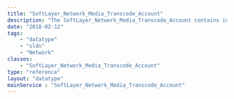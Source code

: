 ```yaml
---
title: "SoftLayer_Network_Media_Transcode_Account"
description: "The SoftLayer_Network_Media_Transcode_Account contains information regarding a transcode account. "
date: "2018-02-12"
tags:
    - "datatype"
    - "sldn"
    - "Network"
classes:
    - "SoftLayer_Network_Media_Transcode_Account"
type: "reference"
layout: "datatype"
mainService : "SoftLayer_Network_Media_Transcode_Account"
---
```

